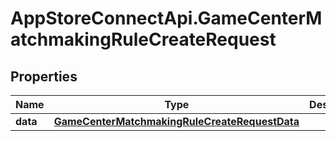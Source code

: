 # AppStoreConnectApi.GameCenterMatchmakingRuleCreateRequest

## Properties

Name | Type | Description | Notes
------------ | ------------- | ------------- | -------------
**data** | [**GameCenterMatchmakingRuleCreateRequestData**](GameCenterMatchmakingRuleCreateRequestData.md) |  | 


